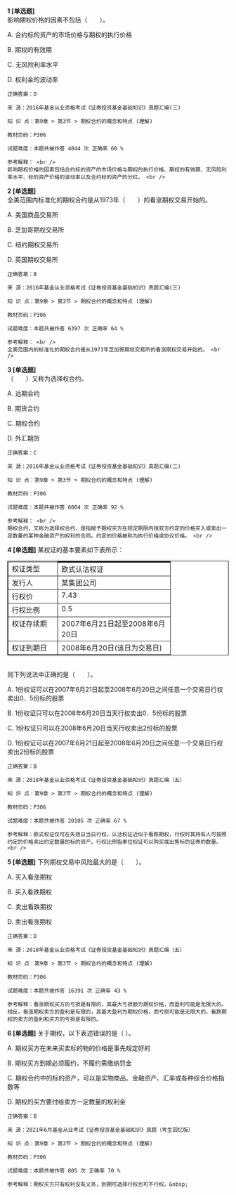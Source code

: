 **1 [单选题]**  <br />
影响期权价格的因素不包括（　　）。 

A. 合约标的资产的市场价格与期权的执行价格

B. 期权的有效期

C. 无风险利率水平

D. 权利金的波动率 

```
正确答案：D

来 源：2016年基金从业资格考试《证券投资基金基础知识》真题汇编(三)

知 识 点：第9章 > 第3节 > 期权合约的概念和特点 (理解)

教材页码：P306

试题难度：本题共被作答 4044 次 正确率 60 %

参考解释： <br />
影响期权价格的因素包括合约标的资产的市场价格与期权的执行价格、期权的有效期、无风险利率水平、标的资产价格的波动率以及合约标的资产的分红。 <br />

```


**2 [单选题]**  <br />
全美范围内标准化的期权合约是从1973年（　　）的看涨期权交易开始的。 

A. 美国商品交易所

B. 芝加哥期权交易所

C. 纽约期权交易所

D. 英国期权交易所 

```
正确答案：B

来 源：2016年基金从业资格考试《证券投资基金基础知识》真题汇编(三)

知 识 点：第9章 > 第3节 > 期权合约的概念和特点 (理解)

教材页码：P306

试题难度：本题共被作答 6397 次 正确率 64 %

参考解释： <br />
全美范围内的标准化的期权合约是从1973年芝加哥期权交易所的看涨期权交易开始的。 <br />

```


**3 [单选题]**  <br />
（　　）又称为选择权合约。 

A. 远期合约

B. 期货合约

C. 期权合约

D. 外汇期货 

```
正确答案：C

来 源：2016年基金从业资格考试《证券投资基金基础知识》真题汇编(二)

知 识 点：第9章 > 第3节 > 期权合约的概念和特点 (理解)

教材页码：P306

试题难度：本题共被作答 6004 次 正确率 92 %

参考解释： <br />
期权合约，又称为选择权合约，是指赋予期权买方在规定期限内按双方约定的价格买入或卖出一定数量的某种金融资产的权利的合同。约定的价格被称为执行价格或协议价格。 <br />

```


**4 [单选题]** 某权证的基本要素如下表所示：<br />
<table width="60%" border="1" cellpadding="0" cellspacing="0" bordercolor="#111111" bgcolor="#FFFFFF" style="border-collapse:collapse;">
	<tbody>
		<tr>
			<td width="96" valign="top" style="´width:71.75pt;border-top:1.5pt;border-left:" 1.5pt;border-bottom:1.0pt;border-right:1.0pt;border-color:windowtext;="" border-style:solid;padding:0cm="" 0cm="" 0cm;height:17.75pt&acute;="">  权证类型<br />
				</td>
<td width="240" valign="top" style="´width:180.0pt;border-top:solid" windowtext="" 1.5pt;="" border-left:none;border-bottom:solid="" 1.0pt;border-right:solid="" mso-border-left-alt:solid="" 1.0pt;padding:0cm="" 0cm="" 0cm;="" height:17.75pt&acute;="">  欧式认沽权证<br />
			</td>
		</tr>
		<tr>
			<td width="96" valign="top" style="´width:71.75pt;border-top:none;border-left:" solid="" windowtext="" 1.5pt;border-bottom:solid="" 1.0pt;border-right:="" 1.0pt;mso-border-top-alt:solid="" 1.0pt;padding:="" 0cm="" 0cm;height:18.2pt&acute;="">  发行人<br />
				</td>
<td width="240" valign="top" style="´width:180.0pt;border-top:none;border-left:" none;border-bottom:solid="" windowtext="" 1.0pt;border-right:solid="" 1.5pt;="" mso-border-top-alt:solid="" 1.0pt;mso-border-left-alt:solid="" 1.0pt;="" padding:0cm="" 0cm="" 0cm;height:18.2pt&acute;="">  某集团公司<br />
			</td>
		</tr>
		<tr>
			<td width="96" valign="top" style="´width:71.75pt;border-top:none;border-left:" solid="" windowtext="" 1.5pt;border-bottom:solid="" 1.0pt;border-right:="" 1.0pt;mso-border-top-alt:solid="" 1.0pt;padding:="" 0cm="" 0cm;height:18.0pt&acute;="">  行权价<br />
				</td>
<td width="240" valign="top" style="´width:180.0pt;border-top:none;border-left:" none;border-bottom:solid="" windowtext="" 1.0pt;border-right:solid="" 1.5pt;="" mso-border-top-alt:solid="" 1.0pt;mso-border-left-alt:solid="" 1.0pt;="" padding:0cm="" 0cm="" 0cm;height:18.0pt&acute;="">  7.43<br />
			</td>
		</tr>
		<tr>
			<td width="96" valign="top" style="´width:71.75pt;border-top:none;border-left:" solid="" windowtext="" 1.5pt;border-bottom:solid="" 1.0pt;border-right:="" 1.0pt;mso-border-top-alt:solid="" 1.0pt;padding:="" 0cm="" 0cm;height:18.0pt&acute;="">  行权比例<br />
				</td>
<td width="240" valign="top" style="´width:180.0pt;border-top:none;border-left:" none;border-bottom:solid="" windowtext="" 1.0pt;border-right:solid="" 1.5pt;="" mso-border-top-alt:solid="" 1.0pt;mso-border-left-alt:solid="" 1.0pt;="" padding:0cm="" 0cm="" 0cm;height:18.0pt&acute;="">  0.5<br />
			</td>
		</tr>
		<tr>
			<td width="96" valign="top" style="´width:71.75pt;border-top:none;border-left:" solid="" windowtext="" 1.5pt;border-bottom:solid="" 1.0pt;border-right:="" 1.0pt;mso-border-top-alt:solid="" 1.0pt;padding:="" 0cm="" 0cm;height:18.2pt&acute;="">  权证存续期<br />
				</td>
<td width="240" valign="top" style="´width:180.0pt;border-top:none;border-left:" none;border-bottom:solid="" windowtext="" 1.0pt;border-right:solid="" 1.5pt;="" mso-border-top-alt:solid="" 1.0pt;mso-border-left-alt:solid="" 1.0pt;="" padding:0cm="" 0cm="" 0cm;height:18.2pt&acute;="">  2007年6月21日起至2008年6月20日<br />
			</td>
		</tr>
		<tr>
			<td width="96" valign="top" style="´width:71.75pt;border-top:none;border-left:" solid="" windowtext="" 1.5pt;border-bottom:solid="" 1.5pt;border-right:="" 1.0pt;mso-border-top-alt:solid="" 1.0pt;padding:="" 0cm="" 0cm;height:18.2pt&acute;="">  权证到期日<br />
				</td>
<td width="240" valign="top" style="´width:180.0pt;border-top:none;border-left:" none;border-bottom:solid="" windowtext="" 1.5pt;border-right:solid="" 1.5pt;="" mso-border-top-alt:solid="" 1.0pt;mso-border-left-alt:solid="" 1.0pt;="" padding:0cm="" 0cm="" 0cm;height:18.2pt&acute;="">  2008年6月20日(该日为交易日)<br />
			</td>
		</tr>
	</tbody>
</table>
<br />
则下列说法中正确的是（　　）。

A. 1份权证可以在2007年6月21日起至2008年6月20日之间任意一个交易日行权卖出0．5份标的股票

B. 1份权证只可以在2008年6月20日当天行权卖出0．5份标的股票

C. 1份权证只可以在2008年6月20日当天行权卖出2份标的股票

D. 1份权证可以在2007年6月21日起至2008年6月20日之间任意一个交易日行权卖出2份标的股票

```
正确答案：B

来 源：2018年基金从业资格考试《证券投资基金基础知识》真题汇编（五）

知 识 点：第9章 > 第3节 > 期权合约的概念和特点 (理解)

教材页码：P306

试题难度：本题共被作答 20105 次 正确率 67 %

参考解释：欧式权证仅可在失效日当日行权。认沽权证近似于看跌期权，行权时其持有人可按照约定的价格卖出约定数量的标的资产。行权比例指单位权证可以购买或出售标的证券的数量。<br />
```


**5 [单选题]** 下列期权交易中风险最大的是（&emsp;&emsp;）。

A. 买入看涨期权

B. 买入看跌期权

C. 卖出看跌期权

D. 卖出看涨期权

```
正确答案：D

来 源：2018年基金从业资格考试《证券投资基金基础知识》真题汇编（五）

知 识 点：第9章 > 第3节 > 期权合约的概念和特点 (理解)

教材页码：P306

试题难度：本题共被作答 16391 次 正确率 43 %

参考解释：看涨期权买方的亏损是有限的，其最大亏损额为期权价格，而盈利可能是无限大的。相反，看涨期权卖方的盈利是有限的，其最大盈利为期权价格，而亏损可能是无限大的。看跌期权的卖方的盈利和买方的亏损是有限的。
```


**6 [单选题]** 关于期权，以下表述错误的是（ ）。

A. 期权买方在未来买卖标的物的价格是事先规定好的

B. 期权买方到期必须履约，不履约需缴纳罚金

C. 期权合约中的标的资产，可以是实物商品、金融资产、汇率或各种综合价格指数等

D. 期权的买方要付给卖方一定教量的权利金

```
正确答案：B

来 源：2021年6月基金从业考试《证券投资基金基础知识》真题（考生回忆版）

知 识 点：第9章 > 第3节 > 期权合约的概念和特点 (理解)

教材页码：P306

试题难度：本题共被作答 805 次 正确率 70 %

参考解释：期权买方只有权利没有义务，到期可选择行权也可不行权。&nbsp;
```

